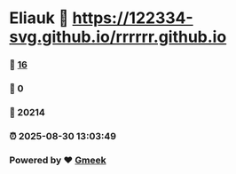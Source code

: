 # Eliauk :link: https://122334-svg.github.io/rrrrrr.github.io 
### :page_facing_up: [16](https://122334-svg.github.io/rrrrrr.github.io/tag.html) 
### :speech_balloon: 0 
### :hibiscus: 20214 
### :alarm_clock: 2025-08-30 13:03:49 
### Powered by :heart: [Gmeek](https://github.com/Meekdai/Gmeek)
